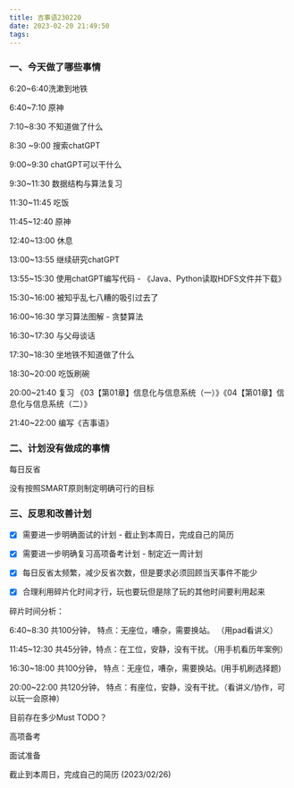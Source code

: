 ```yaml
---
title: 吉事语230220
date: 2023-02-20 21:49:50
tags:
---
```




### 一、今天做了哪些事情



6:20~6:40洗漱到地铁

6:40~7:10 原神

7:10~8:30 不知道做了什么



8:30 ~9:00  搜索chatGPT

9:00~9:30   chatGPT可以干什么

9:30~11:30 数据结构与算法复习

11:30~11:45 吃饭



11:45~12:40 原神

12:40~13:00 休息



13:00~13:55 继续研究chatGPT

13:55~15:30 使用chatGPT编写代码 - 《Java、Python读取HDFS文件并下载》

15:30~16:00 被知乎乱七八糟的吸引过去了

16:00~16:30 学习算法图解 - 贪婪算法



16:30~17:30 与父母谈话

17:30~18:30 坐地铁不知道做了什么

18:30~20:00 吃饭刷碗

20:00~21:40 复习 《03【第01章】信息化与信息系统（一）》《04【第01章】信息化与信息系统（二）》

21:40~22:00 编写《吉事语》



### 二、计划没有做成的事情

每日反省

没有按照SMART原则制定明确可行的目标



### 三、反思和改善计划

- [x] 需要进一步明确面试的计划 - 截止到本周日，完成自己的简历
- [x] 需要进一步明确复习高项备考计划 - 制定近一周计划
- [x] 每日反省太频繁，减少反省次数，但是要求必须回顾当天事件不能少
- [x] 合理利用碎片化时间才行，玩也要玩但是除了玩的其他时间要利用起来



碎片时间分析：

6:40~8:30 共100分钟， 特点：无座位，嘈杂，需要换站。 （用pad看讲义）

11:45~12:30 共45分钟，特点：在工位，安静，没有干扰。（用手机看历年案例）

16:30~18:00 共100分钟， 特点：无座位，嘈杂，需要换站。(用手机刷选择题)

20:00~22:00 共120分钟， 特点：有座位，安静，没有干扰。（看讲义/协作，可以玩一会原神）



目前存在多少Must TODO？

高项备考

面试准备

截止到本周日，完成自己的简历 (2023/02/26)









